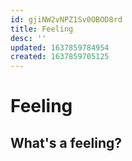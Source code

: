 ```yaml
---
id: gjiNW2vNPZ1Sv0OBOD8rd
title: Feeling
desc: ''
updated: 1637859784954
created: 1637859705125
---
```

# Feeling

## What's a feeling?
